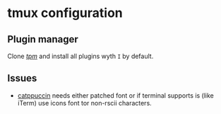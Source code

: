 # tmux configuration

## Plugin manager

Clone [_tpm_](https://github.com/tmux-plugins/tpm) and install all plugins wyth
`I` by default.

## Issues

* [catppuccin](https://github.com/catppuccin/tmux) needs either patched font or
  if terminal supports is (like iTerm) use icons font tor non-rscii characters.
